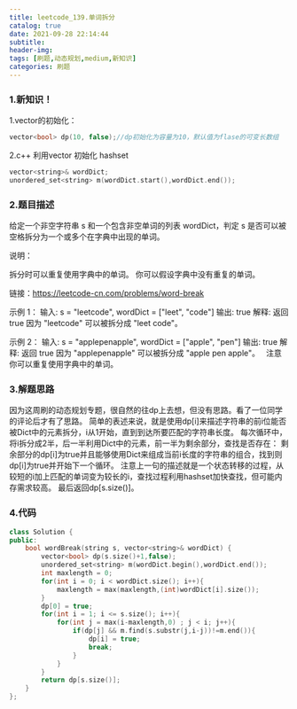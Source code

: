 ```yaml
---
title: leetcode_139.单词拆分
catalog: true
date: 2021-09-28 22:14:44
subtitle:
header-img:
tags: [刷题,动态规划,medium,新知识]
categories: 刷题
---
```


### 1.新知识！
1.vector的初始化：
```cpp
vector<bool> dp(10, false);//dp初始化为容量为10，默认值为flase的可变长数组
```
2.c++ 利用vector 初始化 hashset
```cpp
vector<string>& wordDict;
unordered_set<string> m(wordDict.start(),wordDict.end());
```
### 2.题目描述
给定一个非空字符串 s 和一个包含非空单词的列表 wordDict，判定 s 是否可以被空格拆分为一个或多个在字典中出现的单词。

说明：

拆分时可以重复使用字典中的单词。
你可以假设字典中没有重复的单词。

链接：https://leetcode-cn.com/problems/word-break

示例 1：
输入: s = "leetcode", wordDict = ["leet", "code"]
输出: true
解释: 返回 true 因为 "leetcode" 可以被拆分成 "leet code"。

示例 2：
输入: s = "applepenapple", wordDict = ["apple", "pen"]
输出: true
解释: 返回 true 因为 "applepenapple" 可以被拆分成 "apple pen apple"。
     注意你可以重复使用字典中的单词。

### 3.解题思路
因为这周刷的动态规划专题，很自然的往dp上去想，但没有思路。看了一位同学的评论后才有了思路。
简单的表述来说，就是使用dp[i]来描述字符串的前i位能否被Dict中的元素拆分，i从1开始，直到到达所要匹配的字符串长度。
每次循环中，将i拆分成2半，后一半利用Dict中的元素，前一半为剩余部分，查找是否存在：
剩余部分的dp[i]为true并且能够使用Dict来组成当前i长度的字符串的组合，找到则dp[i]为true并开始下一个循环。
注意上一句的描述就是一个状态转移的过程，从较短的i加上匹配的单词变为较长的i，查找过程利用hashset加快查找，但可能内存需求较高。
最后返回dp[s.size()]。

### 4.代码
```cpp
class Solution {
public:
    bool wordBreak(string s, vector<string>& wordDict) {
        vector<bool> dp(s.size()+1,false);
        unordered_set<string> m(wordDict.begin(),wordDict.end());
        int maxlength = 0;
        for(int i = 0; i < wordDict.size(); i++){
            maxlength = max(maxlength,(int)wordDict[i].size());
        }
        dp[0] = true;
        for(int i = 1; i <= s.size(); i++){
            for(int j = max(i-maxlength,0) ; j < i; j++){
                if(dp[j] && m.find(s.substr(j,i-j))!=m.end()){
                    dp[i] = true;
                    break;
                }
            }
        }
        return dp[s.size()];
    }
};
```
